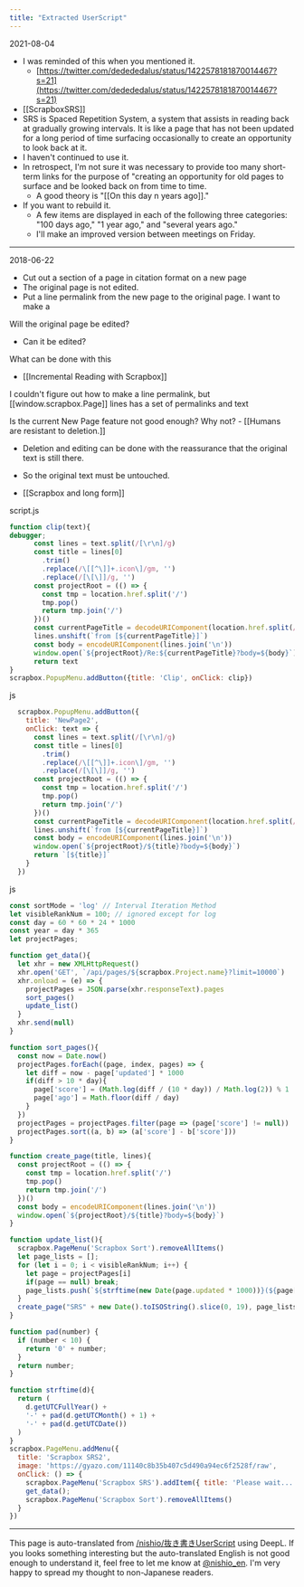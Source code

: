 ```yaml
---
title: "Extracted UserScript"
---
```


2021-08-04
- I was reminded of this when you mentioned it.
    - [https://twitter.com/dedededalus/status/1422578181870014467?s=21](https://twitter.com/dedededalus/status/1422578181870014467?s=21)
- [[ScrapboxSRS]]
- SRS is Spaced Repetition System, a system that assists in reading back at gradually growing intervals. It is like a page that has not been updated for a long period of time surfacing occasionally to create an opportunity to look back at it.
- I haven't continued to use it.
- In retrospect, I'm not sure it was necessary to provide too many short-term links for the purpose of "creating an opportunity for old pages to surface and be looked back on from time to time.
    - A good theory is "[[On this day n years ago]]."
- If you want to rebuild it.
    - A few items are displayed in each of the following three categories: "100 days ago," "1 year ago," and "several years ago."
    - I'll make an improved version between meetings on Friday.

---

2018-06-22
- Cut out a section of a page in citation format on a new page
- The original page is not edited.
- Put a line permalink from the new page to the original page.
I want to make a

Will the original page be edited?
- Can it be edited?

What can be done with this
- [[Incremental Reading with Scrapbox]]

I couldn't figure out how to make a line permalink, but [[window.scrapbox.Page]] lines has a set of permalinks and text

Is the current New Page feature not good enough? Why not?
    - [[Humans are resistant to deletion.]]
- Deletion and editing can be done with the reassurance that the original text is still there.
- So the original text must be untouched.

- [[Scrapbox and long form]]


script.js

```javascript
function clip(text){
debugger;
      const lines = text.split(/[\r\n]/g)
      const title = lines[0]
        .trim()
        .replace(/\[[^\]]+.icon\]/gm, '')
        .replace(/[\[\]]/g, '')
      const projectRoot = (() => {
        const tmp = location.href.split('/')
        tmp.pop()
        return tmp.join('/')
      })()
      const currentPageTitle = decodeURIComponent(location.href.split(/\//g).pop())
      lines.unshift(`from [${currentPageTitle}]`)
      const body = encodeURIComponent(lines.join('\n'))
      window.open(`${projectRoot}/Re:${currentPageTitle}?body=${body}`)
      return text
}
scrapbox.PopupMenu.addButton({title: 'Clip', onClick: clip})

```



js

```javascript
  scrapbox.PopupMenu.addButton({
    title: 'NewPage2',
    onClick: text => {
      const lines = text.split(/[\r\n]/g)
      const title = lines[0]
        .trim()
        .replace(/\[[^\]]+.icon\]/gm, '')
        .replace(/[\[\]]/g, '')
      const projectRoot = (() => {
        const tmp = location.href.split('/')
        tmp.pop()
        return tmp.join('/')
      })()
      const currentPageTitle = decodeURIComponent(location.href.split(/\//g).pop())
      lines.unshift(`from [${currentPageTitle}]`)
      const body = encodeURIComponent(lines.join('\n'))
      window.open(`${projectRoot}/${title}?body=${body}`)
      return `[${title}]`
    }
  })
```


js

```javascript
const sortMode = 'log' // Interval Iteration Method
let visibleRankNum = 100; // ignored except for log
const day = 60 * 60 * 24 * 1000
const year = day * 365
let projectPages;

function get_data(){
  let xhr = new XMLHttpRequest()
  xhr.open('GET', `/api/pages/${scrapbox.Project.name}?limit=10000`)
  xhr.onload = (e) => {
    projectPages = JSON.parse(xhr.responseText).pages
    sort_pages()
    update_list()
  }
  xhr.send(null)
}

function sort_pages(){
  const now = Date.now()
  projectPages.forEach((page, index, pages) => {
    let diff = now - page['updated'] * 1000
    if(diff > 10 * day){
      page['score'] = (Math.log(diff / (10 * day)) / Math.log(2)) % 1
      page['ago'] = Math.floor(diff / day)
    }
  })
  projectPages = projectPages.filter(page => (page['score'] != null))
  projectPages.sort((a, b) => (a['score'] - b['score']))
}

function create_page(title, lines){
  const projectRoot = (() => {
    const tmp = location.href.split('/')
    tmp.pop()
    return tmp.join('/')
  })()
  const body = encodeURIComponent(lines.join('\n'))
  window.open(`${projectRoot}/${title}?body=${body}`)
}

function update_list(){
  scrapbox.PageMenu('Scrapbox Sort').removeAllItems()
  let page_lists = [];
  for (let i = 0; i < visibleRankNum; i++) {
    let page = projectPages[i]
    if(page == null) break;
    page_lists.push(`${strftime(new Date(page.updated * 1000))}(${page['ago']}) [${page['title']}]`)
  }
  create_page("SRS" + new Date().toISOString().slice(0, 19), page_lists)
}

function pad(number) {
  if (number < 10) {
    return '0' + number;
  }
  return number;
}

function strftime(d){
  return (
    d.getUTCFullYear() +
    '-' + pad(d.getUTCMonth() + 1) +
    '-' + pad(d.getUTCDate())
  )
}
scrapbox.PageMenu.addMenu({
  title: 'Scrapbox SRS2',
  image: 'https://gyazo.com/11140c8b35b407c5d490a94ec6f2528f/raw',
  onClick: () => {
    scrapbox.PageMenu('Scrapbox SRS').addItem({ title: 'Please wait...', image: null, onClick: () => null })
    get_data();
    scrapbox.PageMenu('Scrapbox Sort').removeAllItems()
  }
})
```


---
This page is auto-translated from [/nishio/抜き書きUserScript](https://scrapbox.io/nishio/抜き書きUserScript) using DeepL. If you looks something interesting but the auto-translated English is not good enough to understand it, feel free to let me know at [@nishio_en](https://twitter.com/nishio_en). I'm very happy to spread my thought to non-Japanese readers.